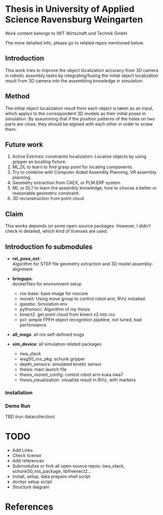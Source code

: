 # Thesis in University of Applied Science Ravensburg Weingarten 
Work content belongs to IWT Wirtschaft und Technik GmbH

The more detailed info, please go to related repos mentioned below.

## Introduction
This work tries to improve the object localization accuracy from 3D camera  in robotic assembly tasks by integrating/fusing the initial object localization result from 3D camera into the assembling knowledge in simulation. 

## Method  
The initial object localization result from each object is taken as an input, which applys to the correspondent 3D models as their initial poses in simulation.
By assumming that if the position patterns of the holes on two parts are close, they should be algined with each other in order to screw them.

## Future work
1. Active Extrinsic constraints localization: Localize objects by using gripper as locating fixture.
2. ML,DL to learn to find grasp point for locating components.
3. Try to combine with Computer Aided Assembly Planning, VR assembly planning.
4. Geometry extraction from CAEX, or PLM.ERP system
5. ML or DL? to learn the assembly knowledge, how to choose a better or reasonable geometric constraint.
6. 3D reconstruction from point cloud


## Claim
This works depends on some open-source packages. However, I didn't check in detailed, which kind of licenses are used.

## Introduction fo submodules
- **rel_pose_ext**:  
  Algorithm for STEP file geometry extraction and 3D model assembly-alignment 
- **bringups**:  
  dockerfiles for environment setup  
  - ros-base: base image for roscore
  - moveit: Using move group to control robot arm, RViz installed.
  - gazebo: Simulation env
  - pythonocc: Algorithm of my thesis
  - kinect2: get point cloud from kinect v2 into ros
  - pcl: simple FPFH object recognition pipeline, not tuned, bad performance

- **all_msgs**: all ros self-defined msgs
- **sim_device**: 
  all simulation related packages
  - iiwa_stack
  - wsg50_ros_pkg: schunk gripper
  - depth_sensors: simulated kinetic sensor
  - thesis: main launch file
  - thesis_moveit_config: control robot arm kuka iiwa7
  - thesis_visualization: visualize result in RViz, with markers

### Installation

### Demo Run
TBD (run datacollection)


# TODO  
- Add Links
- Check license
- Add references
- Submodulize or fork all open-source repos: iiwa_stack, schunk50_ros_package, libfreenect2...
- Install, setup, data prepare shell script
- docker setup script
- Structure diagram

# References